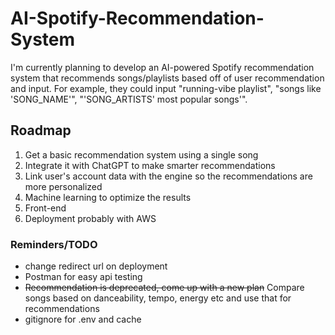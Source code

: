 # AI-Spotify-Recommendation-System
 I'm currently planning to develop an AI-powered Spotify recommendation system that recommends songs/playlists based off of user recommendation and input. For example, they could input "running-vibe playlist", "songs like 'SONG_NAME'", "'SONG_ARTISTS' most popular songs'".

## Roadmap
1. Get a basic recommendation system using a single song
2. Integrate it with ChatGPT to make smarter recommendations
3. Link user's account data with the engine so the recommendations are more personalized
4. Machine learning to optimize the results
5. Front-end
6. Deployment probably with AWS


### Reminders/TODO
- change redirect url on deployment
- Postman for easy api testing
- ~~Recommendation is deprecated, come up with a new plan~~ Compare songs based on danceability, tempo, energy etc and use that for recommendations
- gitignore for .env and cache
